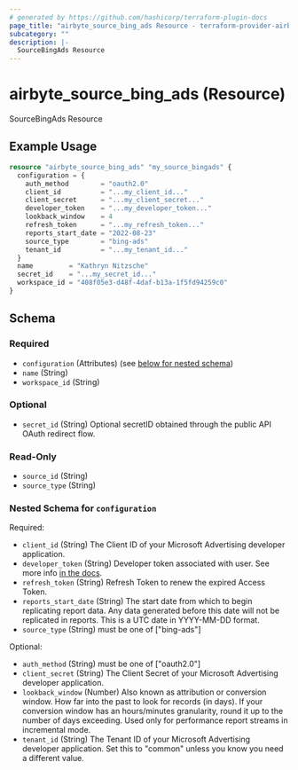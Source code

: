 ```yaml
---
# generated by https://github.com/hashicorp/terraform-plugin-docs
page_title: "airbyte_source_bing_ads Resource - terraform-provider-airbyte"
subcategory: ""
description: |-
  SourceBingAds Resource
---
```


# airbyte_source_bing_ads (Resource)

SourceBingAds Resource

## Example Usage

```terraform
resource "airbyte_source_bing_ads" "my_source_bingads" {
  configuration = {
    auth_method        = "oauth2.0"
    client_id          = "...my_client_id..."
    client_secret      = "...my_client_secret..."
    developer_token    = "...my_developer_token..."
    lookback_window    = 4
    refresh_token      = "...my_refresh_token..."
    reports_start_date = "2022-08-23"
    source_type        = "bing-ads"
    tenant_id          = "...my_tenant_id..."
  }
  name         = "Kathryn Nitzsche"
  secret_id    = "...my_secret_id..."
  workspace_id = "408f05e3-d48f-4daf-b13a-1f5fd94259c0"
}
```

<!-- schema generated by tfplugindocs -->
## Schema

### Required

- `configuration` (Attributes) (see [below for nested schema](#nestedatt--configuration))
- `name` (String)
- `workspace_id` (String)

### Optional

- `secret_id` (String) Optional secretID obtained through the public API OAuth redirect flow.

### Read-Only

- `source_id` (String)
- `source_type` (String)

<a id="nestedatt--configuration"></a>
### Nested Schema for `configuration`

Required:

- `client_id` (String) The Client ID of your Microsoft Advertising developer application.
- `developer_token` (String) Developer token associated with user. See more info <a href="https://docs.microsoft.com/en-us/advertising/guides/get-started?view=bingads-13#get-developer-token"> in the docs</a>.
- `refresh_token` (String) Refresh Token to renew the expired Access Token.
- `reports_start_date` (String) The start date from which to begin replicating report data. Any data generated before this date will not be replicated in reports. This is a UTC date in YYYY-MM-DD format.
- `source_type` (String) must be one of ["bing-ads"]

Optional:

- `auth_method` (String) must be one of ["oauth2.0"]
- `client_secret` (String) The Client Secret of your Microsoft Advertising developer application.
- `lookback_window` (Number) Also known as attribution or conversion window. How far into the past to look for records (in days). If your conversion window has an hours/minutes granularity, round it up to the number of days exceeding. Used only for performance report streams in incremental mode.
- `tenant_id` (String) The Tenant ID of your Microsoft Advertising developer application. Set this to "common" unless you know you need a different value.


